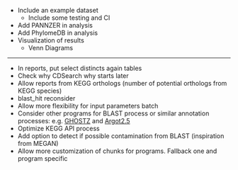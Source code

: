 * Include an example dataset
    * Include some testing and CI
* Add PANNZER in analysis
* Add PhylomeDB in analysis
* Visualization of results
    * Venn Diagrams

---
* In reports, put select distincts again tables
* Check why CDSearch why starts later
* Allow reports from KEGG orthologs (number of potential orthologs from KEGG species)
* blast_hit reconsider
* Allow more flexibility for input parameters batch
* Consider other programs for BLAST process or similar annotation processes: e.g. [GHOSTZ](http://www.bi.cs.titech.ac.jp/ghostz/) and [Argot2.5](http://www.medcomp.medicina.unipd.it/Argot2-5/)
* Optimize KEGG API process
* Add option to detect if possible contamination from BLAST (inspiration from MEGAN)
* Allow more customization of chunks for programs. Fallback one and program specific
